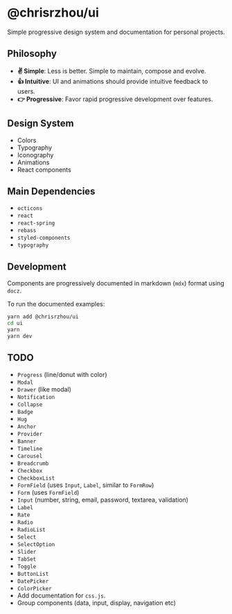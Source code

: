 # @chrisrzhou/ui

Simple progressive design system and documentation for personal projects.

## Philosophy

- **✌️ Simple**: Less is better. Simple to maintain, compose and evolve.
- **👍 Intuitive**: UI and animations should provide intuitive feedback to users.
- **👉 Progressive**: Favor rapid progressive development over features.

## Design System

- Colors
- Typography
- Iconography
- Animations
- React components

## Main Dependencies

- `octicons`
- `react`
- `react-spring`
- `rebass`
- `styled-components`
- `typography`

## Development

Components are progressively documented in markdown (`mdx`) format using `docz`.

To run the documented examples:

```bash
yarn add @chrisrzhou/ui
cd ui
yarn
yarn dev
```

## TODO

- `Progress` (line/donut with color)
- `Modal`
- `Drawer` (like modal)
- `Notification`
- `Collapse`
- `Badge`
- `Hug`
- `Anchor`
- `Provider`
- `Banner`
- `Timeline`
- `Carousel`
- `Breadcrumb`
- `Checkbox`
- `CheckboxList`
- `FormField` (uses `Input`, `Label`, similar to `FormRow`)
- `Form` (uses `FormField`)
- `Input` (number, string, email, password, textarea, validation)
- `Label`
- `Rate`
- `Radio`
- `RadioList`
- `Select`
- `SelectOption`
- `Slider`
- `TabSet`
- `Toggle`
- `ButtonList`
- `DatePicker`
- `ColorPicker`
- Add documentation for `css.js`.
- Group components (data, input, display, navigation etc)
